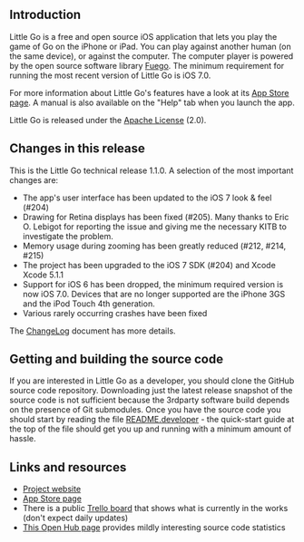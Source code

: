 ## Introduction

Little Go is a free and open source iOS application that lets you play the game of Go on the iPhone or iPad. You can play against another human (on the same device), or against the computer. The computer player is powered by the open source software library [Fuego](http://fuego.sf.net/). The minimum requirement for running the most recent version of Little Go is iOS 7.0.

For more information about Little Go's features have a look at its [App Store page](http://itunes.apple.com/us/app/little-go/id490753989?ls=1&mt=8). A manual is also available on the "Help" tab when you launch the app.

Little Go is released under the [Apache License](http://www.apache.org/licenses/LICENSE-2.0) (2.0).


## Changes in this release

This is the Little Go technical release 1.1.0. A selection of the most important changes are:

* The app's user interface has been updated to the iOS 7 look & feel (#204)
* Drawing for Retina displays has been fixed (#205). Many thanks to Eric O. Lebigot for reporting the issue and giving me the necessary KITB to investigate the problem.
* Memory usage during zooming has been greatly reduced (#212, #214, #215)
* The project has been upgraded to the iOS 7 SDK (#204) and Xcode Xcode 5.1.1
* Support for iOS 6 has been dropped, the minimum required version is now iOS 7.0. Devices that are no longer supported are the iPhone 3GS and the iPod Touch 4th generation.
* Various rarely occurring crashes have been fixed


The [ChangeLog](doc/ChangeLog) document has more details.


## Getting and building the source code

If you are interested in Little Go as a developer, you should clone the GitHub source code repository. Downloading just the latest release snapshot of the source code is not sufficient because the 3rdparty software build depends on the presence of Git submodules. Once you have the source code you should start by reading the file [README.developer](doc/README.developer) - the quick-start guide at the top of the file should get you up and running with a minimum amount of hassle.


## Links and resources

* [Project website](http://littlego.herzbube.ch/)
* [App Store page](http://itunes.apple.com/us/app/little-go/id490753989?ls=1&mt=8)
* There is a public [Trello board](https://trello.com/board/little-go/4fd84c295027333d460dcc32) that shows what is currently in the works (don't expect daily updates)
* [This Open Hub page](https://www.openhub.net/p/littlego) provides mildly interesting source code statistics
